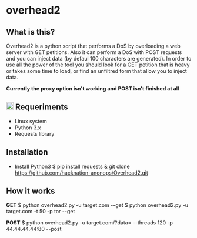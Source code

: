 # overhead2


What is this?
-----------

Overhead2 is a python script that performs a DoS by overloading a web server with GET petitions. Also it can perform a DoS with
POST requests and you can inject data (by defaul 100 characters are generated).
In order to use all the power of the tool you should look for a GET petition that is heavy or takes some time to load, or find an unfiltred form that allow you to inject data.

__Currently the proxy option isn't working and POST isn't finished at all__

<img class="emoji" title=":exclamation:" alt=":exclamation:" height="20" width="20" src="https://assets-cdn.github.com/images/icons/emoji/unicode/2757.png"></g-emoji> Requeriments
-----------
* Linux system
* Python 3.x
* Requests library

Installation
-----------

* Install Python3
$ pip install requests
& git clone https://github.com/hacknation-anonops/Overhead2.git

How it works
----------

__GET__
$ python overhead2.py -u target.com --get
$ python overhead2.py -u target.com -t 50 -p tor --get

__POST__
$ python overhead2.py -u target.com/?data= --threads 120 -p 44.44.44.44:80 --post
